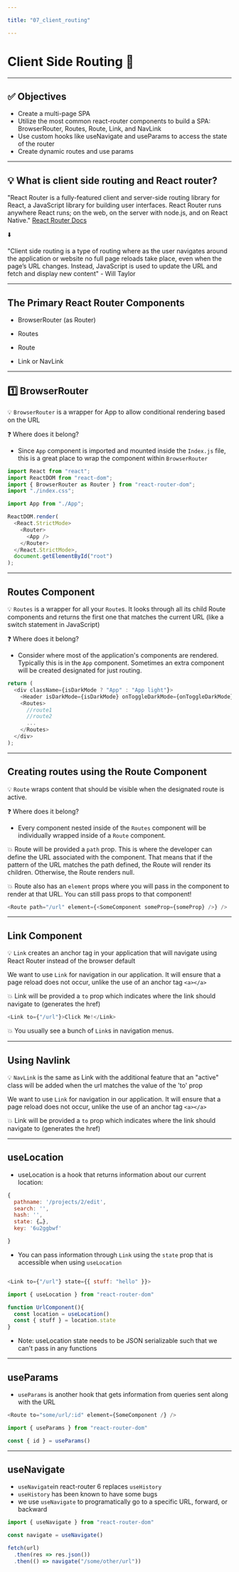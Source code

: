 ```yaml
---

title: "07_client_routing"

---
```


# Client Side Routing 📲 

---

## ✅ Objectives 

- Create a multi-page SPA
- Utilize the most common react-router components to build a SPA: BrowserRouter, Routes, Route, Link, and NavLink
- Use custom hooks like useNavigate and useParams to access the state of the router
- Create dynamic routes and use params

---

## 💡 What is client side routing and React router?

"React Router is a fully-featured client and server-side routing library for React, a JavaScript library for building user interfaces. React Router runs anywhere React runs; on the web, on the server with node.js, and on React Native."
[React Router Docs](https://reactrouter.com/docs/en/v6/getting-started/tutorial)

⬇️

"Client side routing is a type of routing where as the user navigates around the application or website no full page reloads take place, even when the page’s URL changes. Instead, JavaScript is used to update the URL and fetch and display new content" - Will Taylor

---

##  The Primary React Router Components 

- BrowserRouter (as Router)

- Routes

- Route

- Link or NavLink

---

##  1️⃣ BrowserRouter 

💡 `BrowserRouter` is a wrapper for App to allow conditional rendering based on the URL

❓ Where does it belong?

- Since `App` component is imported and mounted inside the `Index.js` file, this is a great place to wrap the component within `BrowserRouter`

```js
import React from "react";
import ReactDOM from "react-dom";
import { BrowserRouter as Router } from "react-router-dom";
import "./index.css";

import App from "./App";

ReactDOM.render(
  <React.StrictMode>
    <Router>
      <App />
    </Router>
  </React.StrictMode>,
  document.getElementById("root")
);
```

---

##  Routes Component 

💡 `Routes` is a wrapper for all your `Route`s. It looks through all its child Route components and returns the first one that matches the current URL (like a switch statement in JavaScript)

❓ Where does it belong?

- Consider where most of the application's components are rendered.  Typically this is in the `App` component. Sometimes an extra component will be created designated for just routing.

```js
return (
  <div className={isDarkMode ? "App" : "App light"}>
    <Header isDarkMode={isDarkMode} onToggleDarkMode={onToggleDarkMode} />
    <Routes>
      //route1
      //route2
      ...
    </Routes>
  </div>
);
```

---

##  Creating routes using the Route Component 

💡 `Route` wraps content that should be visible when the designated route is active.

❓ Where does it belong?

- Every component nested inside of the `Routes` component will be individually wrapped inside of a `Route` component.

💥 Route will be provided a `path` prop. This is where the developer can define the URL associated with the component. That means that if the pattern of the URL matches the path defined, the Route will render its children. Otherwise, the Route renders null.

💥 Route also has an `element` props where you will pass in the component to render at that URL.  You can still pass props to that component!

```js
<Route path="/url" element={<SomeComponent someProp={someProp} />} />
```


---


##  Link Component 

💡 `Link` creates an anchor tag in your application that will navigate using React Router instead of the browser default

We want to use `Link` for navigation in our application. It will ensure that a page reload does not occur, unlike the use of an anchor tag `<a></a>`

💥 Link will be provided a `to` prop which indicates where the link should navigate to (generates the href)

```js
<Link to={"/url"}>Click Me!</Link>
```

💥 You usually see a bunch of `Link`s in navigation menus.

---

##  Using Navlink 

💡 `NavLink` is the same as Link with the additional feature that an "active" class will be added when the url matches the value of the 'to' prop

We want to use `Link` for navigation in our application. It will ensure that a page reload does not occur, unlike the use of an anchor tag `<a></a>`

💥 Link will be provided a `to` prop which indicates where the link should navigate to (generates the href)

---

## useLocation

- useLocation is a hook that returns information about our current location:

```js
{
  pathname: '/projects/2/edit', 
  search: '', 
  hash: '', 
  state: {…}, 
  key: '6u2ggbwf'

}
```
- You can pass information through `Link` using the `state` prop that is accessible when using `useLocation`

```js

<Link to={"/url"} state={{ stuff: "hello" }}>

```

```js
import { useLocation } from "react-router-dom" 

function UrlComponent(){
  const location = useLocation()
  const { stuff } = location.state
}

```

- Note: useLocation state needs to be JSON serializable such that we can't pass in any functions

---

## useParams

- `useParams` is another hook that gets information from queries sent along with the URL

```js
<Route to="some/url/:id" element={SomeComponent /} />
```

```js
import { useParams } from "react-router-dom"

const { id } = useParams()
```

---

## useNavigate

- `useNavigate`in react-router 6 replaces `useHistory` 
- `useHistory` has been known to have some bugs
- we use `useNavigate` to programatically go to a specific URL, forward, or backward

```js
import { useNavigate } from "react-router-dom"

const navigate = useNavigate()

fetch(url)
  .then(res => res.json())
  .then(() => navigate("/some/other/url"))
```
